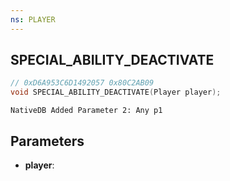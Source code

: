```yaml
---
ns: PLAYER
---
```

## SPECIAL_ABILITY_DEACTIVATE

```c
// 0xD6A953C6D1492057 0x80C2AB09
void SPECIAL_ABILITY_DEACTIVATE(Player player);
```

```
NativeDB Added Parameter 2: Any p1
```

## Parameters
* **player**: 

